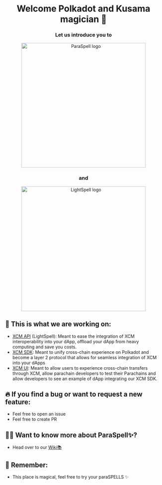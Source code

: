 <h1 align="center">
Welcome Polkadot and Kusama magician 👋
</h1>

<h3 align="center">
Let us introduce you to 
</h3>

<p align="center">
<img width="400" alt="ParaSpell logo" src="https://user-images.githubusercontent.com/55763425/197985791-fc7afa52-061d-413a-bbe9-bf1123f16a50.png">
</p>

<h3 align="center">
and
</h3>

<p align="center">
<img width="400" alt="LightSpell logo" src="https://user-images.githubusercontent.com/55763425/251588168-4855abc3-445a-4207-9a65-e891975be62c.png">
</p>


## 🧰 This is what we are working on:
- [XCM API](https://github.com/paraspell/xcm-api) (LightSpell): Meant to ease the integration of XCM interoperability into your dApp, offload your dApp from heavy computing and save you costs.
- [XCM SDK](https://github.com/paraspell/xcm-sdk): Meant to unify cross-chain experience on Polkadot and become a layer 2 protocol that allows for seamless integration of XCM into your dApps
- [XCM UI](https://github.com/paraspell/ui-v2): Meant to allow users to experience cross-chain transfers through XCM, allow parachain developers to test their Parachains and allow developers to see an example of dApp integrating our XCM SDK.

## 🔥 If you find a bug or want to request a new feature:
- Feel free to open an issue
- Feel free to create PR

## 👨‍🏫 Want to know more about ParaSpell✨?
- Head over to our [Wiki📚](https://paraspell.github.io/docs/)

## 🧙 Remember:
- This place is magical, feel free to try your paraSPELLS ✨<br>
